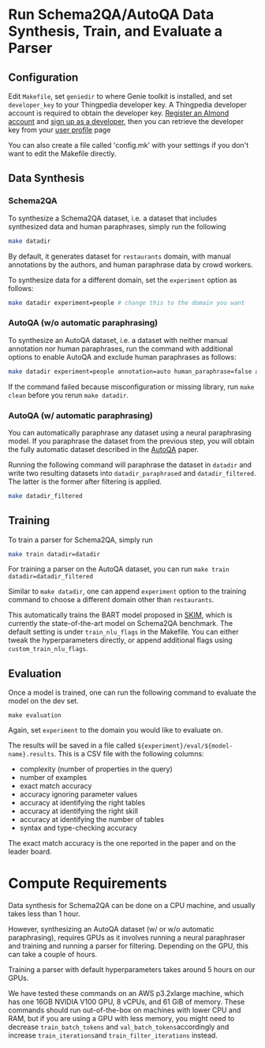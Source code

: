 # Run Schema2QA/AutoQA Data Synthesis, Train, and Evaluate a Parser

## Configuration

Edit `Makefile`, set `geniedir` to where Genie toolkit is installed, and set `developer_key`
to your Thingpedia developer key.
A Thingpedia developer account is required to obtain the developer key.
[Register an Almond account](https://almond.stanford.edu/user/register) and [sign up as a developer](https://almond.stanford.edu/user/request-developer),
then you can retrieve the developer key from your [user profile](https://almond.stanford.edu/user/profile) page

You can also create a file called 'config.mk' with your settings if you don't
want to edit the Makefile directly.

## Data Synthesis

### Schema2QA

To synthesize a Schema2QA dataset, i.e. a dataset that includes synthesized data and human paraphrases, simply run the following

```bash
make datadir
```

By default, it generates dataset for `restaurants` domain, with manual annotations
by the authors, and human paraphrase data by crowd workers.

To synthesize data for a different domain, set the `experiment` option as follows:

```bash
make datadir experiment=people # change this to the domain you want
```

### AutoQA (w/o automatic paraphrasing)

To synthesize an AutoQA dataset, i.e. a dataset with neither manual annotation nor human paraphrases, run the command with additional options to enable AutoQA and exclude human paraphrases as follows:

```bash
make datadir experiment=people annotation=auto human_paraphrase=false auto_paraphrase=true
```

If the command failed because misconfiguration or missing library, run `make clean` before you
rerun `make datadir`.

### AutoQA (w/ automatic paraphrasing)

You can automatically paraphrase any dataset using a neural paraphrasing model. If you paraphrase the dataset from the previous step, you will obtain the fully automatic dataset described in the [AutoQA](https://arxiv.org/abs/2010.04806) paper.

Running the following command will paraphrase the dataset in `datadir` and write two resulting datasets into `datadir_paraphrased` and `datadir_filtered`. The latter is the former after filtering is applied.

```bash
make datadir_filtered
```

## Training

To train a parser for Schema2QA, simply run

```bash
make train datadir=datadir
```

For training a parser on the AutoQA dataset, you can run `make train datadir=datadir_filtered`

Similar to `make datadir`, one can append `experiment` option to the training command to choose a different domain other than `restaurants`.

This automatically trains the BART model proposed in [SKIM](https://arxiv.org/abs/2009.07968),
which is currently the state-of-the-art model on Schema2QA benchmark.
The default setting is under `train_nlu_flags` in the Makefile. You can either tweak
the hyperparameters directly, or append additional flags using `custom_train_nlu_flags`.


## Evaluation

Once a model is trained, one can run the following command to evaluate the model on the dev set.

```
make evaluation
```

Again, set `experiment` to the domain you would like to evaluate on.

The results will be saved in a file called `${experiment}/eval/${model-name}.results`. This is a CSV
file with the following columns:

- complexity (number of properties in the query)
- number of examples
- exact match accuracy
- accuracy ignoring parameter values
- accuracy at identifying the right tables
- accuracy at identifying the right skill
- accuracy at identifying the number of tables
- syntax and type-checking accuracy

The exact match accuracy is the one reported in the paper and on the leader board.


# Compute Requirements

Data synthesis for Schema2QA can be done on a CPU machine, and usually takes less than 1 hour.

However, synthesizing an AutoQA dataset (w/ or w/o automatic paraphrasing), requires GPUs as it involves running a neural paraphraser and training and running a parser for filtering. Depending on the GPU, this can take a couple of hours.


Training a parser with default hyperparameters takes around 5 hours on our GPUs.


We have tested these commands on an AWS p3.2xlarge machine, which has one 16GB NVIDIA V100 GPU, 8 vCPUs, and 61 GiB of memory. These commands should run out-of-the-box on machines with lower CPU and RAM, but if you are using a GPU with less memory, you might need to decrease `train_batch_tokens` and `val_batch_tokens`accordingly and increase `train_iterations`and `train_filter_iterations` instead.

